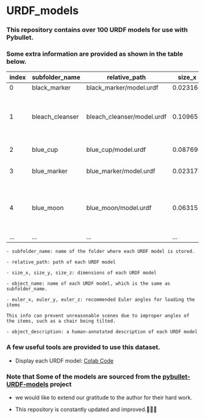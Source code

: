 # URDF_models

### This repository contains over 100 URDF models for use with Pybullet. 

### Some extra information are provided as shown in the table below. 

| index | subfolder_name   | relative_path                | size_x     | size_y     | size_z     | object_name     | euler_x | euler_y | euler_z | object_description                                                                                           |
|-------|------------------|------------------------------|------------|------------|------------|-----------------|---------|---------|---------|-------------------------------------------------------------------------------------------------------------|
| 0     | black_marker     | black_marker/model.urdf      | 0.023168   | 0.151316   | 0.022861   | black_marker    | 0       | 0       | 0       | a black marker pen                                                                                          |
| 1     | bleach_cleanser  | bleach_cleanser/model.urdf   | 0.109653   | 0.07443    | 0.257586   | bleach_cleanser | 0       | 0       | 0       | a white bleach cleanser with the "Soft Scrub" brand label on it. The label is blue and green.                |
| 2     | blue_cup         | blue_cup/model.urdf          | 0.087695   | 0.112706   | 0.074358   | blue_cup        | 0       | 0       | 0       | A greyish-blue mug.                                                                                         |
| 3     | blue_marker      | blue_marker/model.urdf       | 0.023173   | 0.15136    | 0.022867   | blue_marker     | 0       | 0       | 0       | A marker with a blue cap and a black body.                                                                  |
| 4     | blue_moon        | blue_moon/model.urdf         | 0.063152   | 0.102187   | 0.258420   | blue_moon       | 0       | 0       | 0       | Laundry detergent in a red bottle with a Chinese brand label reading "Blue Moon". The bottle cap is darker. |
| ...     | ...        | ...         | ...   | ...   | ...   | ...       | ...       | ...       | ...       | ... |


```
- subfolder_name: name of the folder where each URDF model is stored. 

- relative_path: path of each URDF model

- size_x, size_y, size_z: dimensions of each URDF model 

- object_name: name of each URDF model, which is the same as subfolder_name. 

- euler_x, euler_y, euler_z: recommended Euler angles for loading the items

This info can prevent unreasonable scenes due to improper angles of the items, such as a chair being tilted. 

- object_description: a human-annotated description of each URDF model 
```

### A few useful tools are provided to use this dataset.
- Display each URDF model: [Colab Code](https://colab.research.google.com/drive/1qLF2JoN9AXtYcFIgmnK8p0TFTuGG0tEB?usp=sharing)


### Note that Some of the models are sourced from the [pybullet-URDF-models](https://github.com/ChenEating716/pybullet-URDF-models) project

- we would like to extend our gratitude to the author for their hard work. 

- This repository is constantly updated and improved.💪💪💪